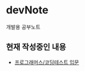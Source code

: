 # devNote
개발용 공부노트

## 현재 작성중인 내용
- [프로그래머스/코딩테스트 입문](https://github.com/zewoosJ/devNote/tree/main/%ED%94%84%EB%A1%9C%EA%B7%B8%EB%9E%98%EB%A8%B8%EC%8A%A4/%EC%BD%94%EB%94%A9%ED%85%8C%EC%8A%A4%ED%8A%B8%20%EC%9E%85%EB%AC%B8)
